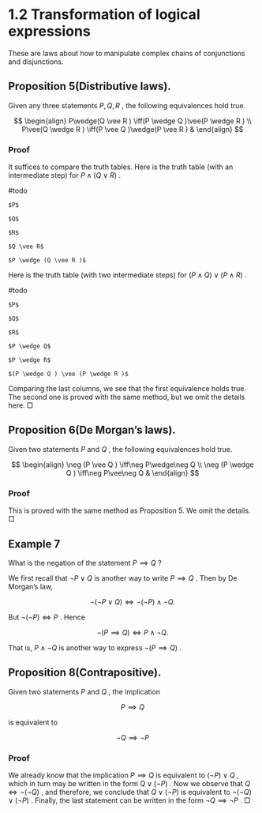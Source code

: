 # 1.2 Transformation of logical expressions

These are laws about how to manipulate complex chains of conjunctions and disjunctions.

## Proposition 5(Distributive laws).

Given any three statements $P , Q , R$ , the following equivalences hold true.

$$
\begin{align}
P\wedge(Q \vee R ) \iff(P \wedge Q )\vee(P \wedge R ) \\ P\vee(Q \wedge R ) \iff(P \vee Q )\wedge(P \vee R ) &
\end{align}
$$

### Proof

It suffices to compare the truth tables. Here is the truth table (with an intermediate step) for $P \wedge (Q \vee R )$ .

\#todo

    $P$

    $Q$

    $R$

    $Q \vee R$

    $P \wedge (Q \vee R )$

Here is the truth table (with two intermediate steps) for $(P \wedge Q ) \vee (P \wedge R )$ .

\#todo

    $P$

    $Q$

    $R$

    $P \wedge Q$

    $P \wedge R$

    $(P \wedge Q ) \vee (P \wedge R )$

Comparing the last columns, we see that the first equivalence holds true. The second one is proved with the same method, but we omit the details here. □

## Proposition 6(De Morgan’s laws).

Given two statements $P$ and $Q$ , the following equivalences hold true.

$$
\begin{align}
\neg (P \vee Q ) \iff\neg P\wedge\neg Q \\ \neg (P \wedge Q ) \iff\neg P\vee\neg Q &
\end{align}
$$

### Proof

This is proved with the same method as Proposition 5. We omit the details. □

## Example 7

What is the negation of the statement $P \implies Q$ ?

We first recall that $\neg  P \vee Q$ is another way to write $P \implies Q$ . Then by De Morgan’s law,

$$
\neg  (\neg  P \vee Q ) \iff \neg  (\neg  P ) \wedge \neg  Q .
$$

But $\neg  (\neg  P ) \iff P$ . Hence

$$
\neg  (P \implies Q ) \iff P \wedge \neg  Q .
$$

That is, $P \wedge \neg  Q$ is another way to express $\neg  (P \implies Q )$ .

## Proposition 8(Contrapositive).

Given two statements $P$ and $Q$ , the implication

$$
P \implies Q
$$

is equivalent to

$$
\neg  Q \implies \neg  P
$$

### Proof

We already know that the implication $P \implies Q$ is equivalent to $(\neg  P ) \vee Q$ , which in turn may be written in the form $Q \vee (\neg  P )$ . Now we observe that $Q \iff \neg  (\neg  Q )$ , and therefore, we conclude that $Q \vee (\neg  P )$ is equivalent to $\neg  (\neg  Q ) \vee (\neg  P )$ . Finally, the last statement can be written in the form $\neg  Q \implies \neg  P$ . □
